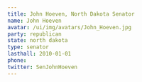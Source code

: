 ```yaml
---
title: John Hoeven, North Dakota Senator
name: John Hoeven
avatar: /ui/img/avatars/John_Hoeven.jpg
party: republican
state: north dakota
type: senator
lasthall: 2010-01-01
phone: 
twitter: SenJohnHoeven
---
```

